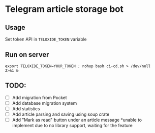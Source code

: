 # Telegram article storage bot

## Usage
Set token API in `TELOXIDE_TOKEN` variable

## Run on server
```
export TELOXIDE_TOKEN=YOUR_TOKEN ; nohup bash ci-cd.sh > /dev/null 2>&1 &
```

## TODO:
- [ ] Add migration from Pocket
- [ ] Add database migration system
- [ ] Add statistics
- [ ] Add article parsing and saving using soup crate
- [ ] Add "Mark as read" button under an article message *unable to implement due to no library support, waiting for the feature
